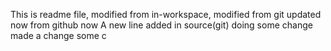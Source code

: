 This is readme file, modified from in-workspace, modified from git updated now from github now
A new line added in source(git)
doing some change made a change some c